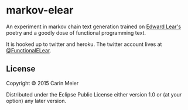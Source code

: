 # markov-elear

An experiment in  markov chain text generation trained on
[Edward Lear's](http://en.wikipedia.org/wiki/Edward_Lear) poetry and a
goodly dose of functional programming text.

It is hooked up to twitter and heroku.  The twitter account lives at [@FunctionalELear](https://twitter.com/FunctionalELear).

## License

Copyright © 2015 Carin Meier

Distributed under the Eclipse Public License either version 1.0 or (at
your option) any later version.
